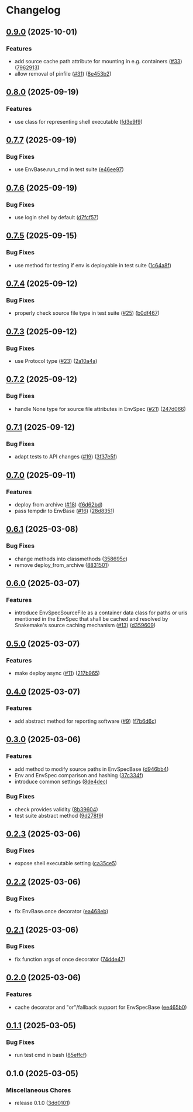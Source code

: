 # Changelog

## [0.9.0](https://github.com/snakemake/snakemake-interface-software-deployment-plugins/compare/v0.8.0...v0.9.0) (2025-10-01)


### Features

* add source cache path attribute for mounting in e.g. containers ([#33](https://github.com/snakemake/snakemake-interface-software-deployment-plugins/issues/33)) ([7962913](https://github.com/snakemake/snakemake-interface-software-deployment-plugins/commit/796291391c670bb528327383799035d48cf06877))
* allow removal of pinfile ([#31](https://github.com/snakemake/snakemake-interface-software-deployment-plugins/issues/31)) ([8e453b2](https://github.com/snakemake/snakemake-interface-software-deployment-plugins/commit/8e453b242f1a2268daa160730099647adb9f9a5b))

## [0.8.0](https://github.com/snakemake/snakemake-interface-software-deployment-plugins/compare/v0.7.7...v0.8.0) (2025-09-19)


### Features

* use class for representing shell executable ([fd3e9f9](https://github.com/snakemake/snakemake-interface-software-deployment-plugins/commit/fd3e9f9e1ac66a194046f38558e4d6bd880b1dd2))

## [0.7.7](https://github.com/snakemake/snakemake-interface-software-deployment-plugins/compare/v0.7.6...v0.7.7) (2025-09-19)


### Bug Fixes

* use EnvBase.run_cmd in test suite ([e46ee97](https://github.com/snakemake/snakemake-interface-software-deployment-plugins/commit/e46ee9785d1c105341834a416b526d684d52f5c4))

## [0.7.6](https://github.com/snakemake/snakemake-interface-software-deployment-plugins/compare/v0.7.5...v0.7.6) (2025-09-19)


### Bug Fixes

* use login shell by default ([d7fcf57](https://github.com/snakemake/snakemake-interface-software-deployment-plugins/commit/d7fcf57ae4e6a4fe7fe145df19e8a28ec6960e6b))

## [0.7.5](https://github.com/snakemake/snakemake-interface-software-deployment-plugins/compare/v0.7.4...v0.7.5) (2025-09-15)


### Bug Fixes

* use method for testing if env is deployable in test suite ([1c64a8f](https://github.com/snakemake/snakemake-interface-software-deployment-plugins/commit/1c64a8f96554133ed1150ab00a55303dac1e68cc))

## [0.7.4](https://github.com/snakemake/snakemake-interface-software-deployment-plugins/compare/v0.7.3...v0.7.4) (2025-09-12)


### Bug Fixes

* properly check source file type in test suite ([#25](https://github.com/snakemake/snakemake-interface-software-deployment-plugins/issues/25)) ([b0df467](https://github.com/snakemake/snakemake-interface-software-deployment-plugins/commit/b0df4670ff8ab8097cf5c281ab3f13859c718ae9))

## [0.7.3](https://github.com/snakemake/snakemake-interface-software-deployment-plugins/compare/v0.7.2...v0.7.3) (2025-09-12)


### Bug Fixes

* use Protocol type ([#23](https://github.com/snakemake/snakemake-interface-software-deployment-plugins/issues/23)) ([2a10a4a](https://github.com/snakemake/snakemake-interface-software-deployment-plugins/commit/2a10a4a011515de79dd1c7eff0a8bfc6a8217416))

## [0.7.2](https://github.com/snakemake/snakemake-interface-software-deployment-plugins/compare/v0.7.1...v0.7.2) (2025-09-12)


### Bug Fixes

* handle None type for source file attributes in EnvSpec ([#21](https://github.com/snakemake/snakemake-interface-software-deployment-plugins/issues/21)) ([247d066](https://github.com/snakemake/snakemake-interface-software-deployment-plugins/commit/247d06669854b06b38c58b3e9c023fd45e765391))

## [0.7.1](https://github.com/snakemake/snakemake-interface-software-deployment-plugins/compare/v0.7.0...v0.7.1) (2025-09-12)


### Bug Fixes

* adapt tests to API changes ([#19](https://github.com/snakemake/snakemake-interface-software-deployment-plugins/issues/19)) ([3f37e5f](https://github.com/snakemake/snakemake-interface-software-deployment-plugins/commit/3f37e5faf50869fcf18a33e1b1ae7feb382cb9d6))

## [0.7.0](https://github.com/snakemake/snakemake-interface-software-deployment-plugins/compare/v0.6.1...v0.7.0) (2025-09-11)


### Features

* deploy from archive ([#18](https://github.com/snakemake/snakemake-interface-software-deployment-plugins/issues/18)) ([f6d62bd](https://github.com/snakemake/snakemake-interface-software-deployment-plugins/commit/f6d62bd6530673c6fbbad382807378dbdcbf0023))
* pass tempdir to EnvBase ([#16](https://github.com/snakemake/snakemake-interface-software-deployment-plugins/issues/16)) ([28d8351](https://github.com/snakemake/snakemake-interface-software-deployment-plugins/commit/28d83516691e1e90edb00d17bb44d437c69a332d))

## [0.6.1](https://github.com/snakemake/snakemake-interface-software-deployment-plugins/compare/v0.6.0...v0.6.1) (2025-03-08)


### Bug Fixes

* change methods into classmethods ([358695c](https://github.com/snakemake/snakemake-interface-software-deployment-plugins/commit/358695ce97f036b5e44d0ce6f0a15c7c9cce832f))
* remove deploy_from_archive ([8831501](https://github.com/snakemake/snakemake-interface-software-deployment-plugins/commit/8831501a1ec3286bd7342ab34a523f3944bc2153))

## [0.6.0](https://github.com/snakemake/snakemake-interface-software-deployment-plugins/compare/v0.5.0...v0.6.0) (2025-03-07)


### Features

* introduce EnvSpecSourceFile as a container data class for paths or uris mentioned in the EnvSpec that shall be cached and resolved by Snakemake's source caching mechanism ([#13](https://github.com/snakemake/snakemake-interface-software-deployment-plugins/issues/13)) ([d359609](https://github.com/snakemake/snakemake-interface-software-deployment-plugins/commit/d359609bf2dd01a1b29814c76eb7276d657c2b27))

## [0.5.0](https://github.com/snakemake/snakemake-interface-software-deployment-plugins/compare/v0.4.0...v0.5.0) (2025-03-07)


### Features

* make deploy async ([#11](https://github.com/snakemake/snakemake-interface-software-deployment-plugins/issues/11)) ([217b965](https://github.com/snakemake/snakemake-interface-software-deployment-plugins/commit/217b965e8c07f1ae05aa8657c8914b8efdc6c073))

## [0.4.0](https://github.com/snakemake/snakemake-interface-software-deployment-plugins/compare/v0.3.0...v0.4.0) (2025-03-07)


### Features

* add abstract method for reporting software ([#9](https://github.com/snakemake/snakemake-interface-software-deployment-plugins/issues/9)) ([f7b6d6c](https://github.com/snakemake/snakemake-interface-software-deployment-plugins/commit/f7b6d6c190be74cc0e036f3c02d8cdee79abdfb4))

## [0.3.0](https://github.com/snakemake/snakemake-interface-software-deployment-plugins/compare/v0.2.3...v0.3.0) (2025-03-06)


### Features

* add method to modify source paths in EnvSpecBase ([d946bb4](https://github.com/snakemake/snakemake-interface-software-deployment-plugins/commit/d946bb4534e09ebba25c385cd8b599736492e0c1))
* Env and EnvSpec comparison and hashing ([37c334f](https://github.com/snakemake/snakemake-interface-software-deployment-plugins/commit/37c334f6080b5ca907d6a3e05225d2f48239df71))
* introduce common settings ([8de4dec](https://github.com/snakemake/snakemake-interface-software-deployment-plugins/commit/8de4dec75f654eba05f7916e442c107253393069))


### Bug Fixes

* check provides validity ([8b39604](https://github.com/snakemake/snakemake-interface-software-deployment-plugins/commit/8b39604f5d77070b909819af6e1b5af7f21980dc))
* test suite abstract method ([9d278f9](https://github.com/snakemake/snakemake-interface-software-deployment-plugins/commit/9d278f928fb40aaf4090359af2d8f84d22391a74))

## [0.2.3](https://github.com/snakemake/snakemake-interface-software-deployment-plugins/compare/v0.2.2...v0.2.3) (2025-03-06)


### Bug Fixes

* expose shell executable setting ([ca35ce5](https://github.com/snakemake/snakemake-interface-software-deployment-plugins/commit/ca35ce5656a6086b3f4ff1c188fb4b6d1cc77163))

## [0.2.2](https://github.com/snakemake/snakemake-interface-software-deployment-plugins/compare/v0.2.1...v0.2.2) (2025-03-06)


### Bug Fixes

* fix EnvBase.once decorator ([ea468eb](https://github.com/snakemake/snakemake-interface-software-deployment-plugins/commit/ea468eb37f79ff177a37d2077d9c9e171a832945))

## [0.2.1](https://github.com/snakemake/snakemake-interface-software-deployment-plugins/compare/v0.2.0...v0.2.1) (2025-03-06)


### Bug Fixes

* fix function args of once decorator ([74dde47](https://github.com/snakemake/snakemake-interface-software-deployment-plugins/commit/74dde475b81cc1f9d5bd34ed9a714f6782fc0263))

## [0.2.0](https://github.com/snakemake/snakemake-interface-software-deployment-plugins/compare/v0.1.1...v0.2.0) (2025-03-06)


### Features

* cache decorator and "or"/fallback support for EnvSpecBase ([ee465b0](https://github.com/snakemake/snakemake-interface-software-deployment-plugins/commit/ee465b05dafe85d459ba3d16dbb51311663deb5c))

## [0.1.1](https://github.com/snakemake/snakemake-interface-software-deployment-plugins/compare/v0.1.0...v0.1.1) (2025-03-05)


### Bug Fixes

* run test cmd in bash ([85effcf](https://github.com/snakemake/snakemake-interface-software-deployment-plugins/commit/85effcf86792f474fcfb0f880c36694e5dfe2307))

## 0.1.0 (2025-03-05)


### Miscellaneous Chores

* release 0.1.0 ([3dd0101](https://github.com/snakemake/snakemake-interface-software-deployment-plugins/commit/3dd0101b3b20c6b5f4e89cc889475e09eb12d050))
